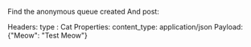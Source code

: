 ﻿Find the anonymous queue created
And post:

Headers: 
                type :  Cat
Properties:
                content_type: application/json
Payload: 
                {"Meow": "Test Meow"}
